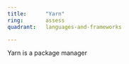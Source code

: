 ```yaml
---
title:      "Yarn"
ring:       assess
quadrant:   languages-and-frameworks

---
```


Yarn is a package manager
